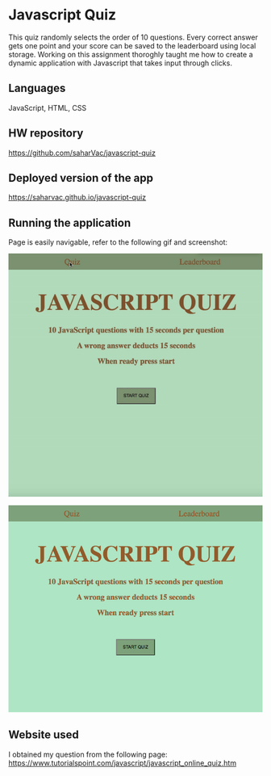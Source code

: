 # Javascript Quiz

This quiz randomly selects the order of 10 questions. Every correct answer gets one point and your score can be saved to the leaderboard using local storage. Working on this assignment thoroghly taught me how to create a dynamic application with Javascript that takes input through clicks.

## Languages

JavaScript, HTML, CSS


## HW repository

https://github.com/saharVac/javascript-quiz

## Deployed version of the app

https://saharvac.github.io/javascript-quiz

## Running the application

Page is easily navigable, refer to the following gif and screenshot:

![walkthrough gif](assets/walkthrough.gif)

![screenshot](assets/1.png)

## Website used

I obtained my question from the following page:
https://www.tutorialspoint.com/javascript/javascript_online_quiz.htm
